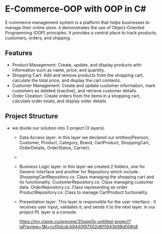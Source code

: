 # E-Commerce-OOP with OOP in C#
E-commerce management system is a platform that helps businesses to manage their online store. it demonstrates the use of Object-Oriented Programming (OOP) principles.
It provides a central place to track products, customers, orders, and shipping.

## Features

- Product Management: Create, update, and display products with information such as name, price, and quantity.
- Shopping Cart: Add and remove products from the shopping cart, calculate the total price, and display the cart contents.
- Customer Management: Create and update customer information, mark customers as deleted (inactive), and retrieve customer details.
- Order Creation: Create orders from the items in a shopping cart, calculate order totals, and display order details.

## Project Structure

- we divide our solution into 3 project (3 layers).
  - Data Access layer: in this layer we declared our entities(Pesrson, Customer, Product, Category, Brand, CartProduct, ShoppingCart, OrderDetails, OrderStatus, Carrier).
  - 
  - Business Logic layer: in this layer we created 2 folders, one for Generic Interface and another for Repository which include :
     ShoppingCartRepository.cs: Class managing the shopping cart and its functionality.
     CustomerRepository.cs: Class managing customer data.
     OrderRepository.cs: Class representing an order.
     ProductRepository.cs: Class to manage CartProduct fuctionality.
    
  - Presentation layer: This layer is responsible for the user interface . It receives user input, validates it, and sends it to the next layer.
    in our project PL layer is a console.

    https://my.visme.co/preview/31opjp0x-untitled-project?isPreview=1&t=ccf0dcdc49440f87502d6f5943b98d00#s8
